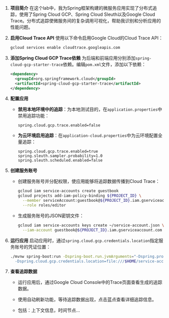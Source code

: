 1. **项目简介**
   在这个lab中，我为Spring框架构建的微服务应用实现了分布式追踪，使用了Spring Cloud GCP、Spring Cloud Sleuth以及Google Cloud Trace。分布式追踪使微服务间的复杂调用可视化，帮助我识别和分析应用的性能问题。

2. **启用Cloud Trace API**
   使用以下命令启用Google Cloud的Cloud Trace API：

   ```bash
   gcloud services enable cloudtrace.googleapis.com
   ```

3. **添加Spring Cloud GCP Trace依赖**
   为后端和前端应用分别添加`spring-cloud-gcp-starter-trace`依赖。编辑`pom.xml`文件，添加以下依赖：

   ```xml
   <dependency>
     <groupId>org.springframework.cloud</groupId>
     <artifactId>spring-cloud-gcp-starter-trace</artifactId>
   </dependency>
   ```

4. **配置应用**

   - **禁用本地环境中的追踪**：为本地测试目的，在`application.properties`中禁用追踪功能：

     ```properties
     spring.cloud.gcp.trace.enabled=false
     ```

   - **为云环境启用追踪**：在`application-cloud.properties`中为云环境配置全量追踪：

     ```properties
     spring.cloud.gcp.trace.enabled=true
     spring.sleuth.sampler.probability=1.0
     spring.sleuth.scheduled.enabled=false
     ```

5. **创建服务账号**

   - 创建服务账号并分配权限，使应用能够将追踪数据传播到Cloud Trace：
     ```bash
     gcloud iam service-accounts create guestbook
     gcloud projects add-iam-policy-binding ${PROJECT_ID} \
       --member serviceAccount:guestbook@${PROJECT_ID}.iam.gserviceaccount.com \
       --role roles/editor
     ```

   - 生成服务账号的JSON密钥文件：
     ```bash
     gcloud iam service-accounts keys create ~/service-account.json \
       --iam-account guestbook@${PROJECT_ID}.iam.gserviceaccount.com
     ```

6. **运行应用**
   启动应用时，通过`spring.cloud.gcp.credentials.location`指定服务账号的凭证位置：

   ```bash
   ./mvnw spring-boot:run -Dspring-boot.run.jvmArguments="-Dspring.profiles.active=cloud \
     -Dspring.cloud.gcp.credentials.location=file:///$HOME/service-account.json"
   ```

7. **查看追踪数据**

   - 运行应用后，通过Google Cloud Console中的Trace页面查看生成的追踪数据。

   - 使用自动刷新功能，等待追踪数据出现，点击蓝点查看详细追踪信息。
   - 包括：上下文信息，时间节点...

